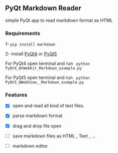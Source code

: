 ## PyQt Markdown Reader 
simple PyQt app to read markdown format as HTML

### Requirements 

1- `pip install markdown`

2- install [PyQt4](https://riverbankcomputing.com/software/pyqt/download) or [PyQt5](https://www.riverbankcomputing.com/software/pyqt/download5)

For  PyQt4 open terminal and run ` python PyQt4_QtWebKit_Markdown_example.py`

For  PyQt5 open terminal and run ` python PyQt5_QWebView__Markdown_example.py`

### Features

- [x] open and read all kind of text files.
- [x] parse markdown format 
- [x] drag and drop file open
- [ ] save markdown files as HTML , Text , ...
- [ ] markdown editor

